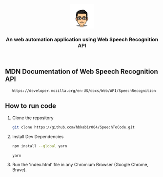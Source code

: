 <!-- PROJECT LOGO -->
<br>
<p align="center">
  <a href="https://github.com/hbkabir004/SpeechToCode">
    <img src="images/me.png" alt="Logo" width="80" height="80">
  </a>

  <h3 align="center">An web automation application using Web Speech Recognition API</h3>
<br>

## MDN Documentation of Web Speech Recognition API

```sh
   https://developer.mozilla.org/en-US/docs/Web/API/SpeechRecognition
```

<!-- Installation Instruction -->

## How to run code

1. Clone the repository
   ```sh
   git clone https://github.com/hbkabir004/SpeechToCode.git
   ```
2. Install Dev Dependencies
   ```sh
   npm install --global yarn
   ```
   ```sh
   yarn
   ```
3. Run the 'index.html' file in any Chromium Browser (Google Chrome, Brave).
